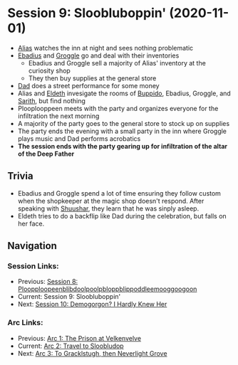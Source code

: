 # Session 9: Sloobluboppin' (2020-11-01)
* [Alias](../../characters/pcs/alias.md) watches the inn at night and sees nothing problematic
* [Ebadius](../../characters/pcs/ebadius.md) and [Groggle](../../characters/pcs/groggle.md) go and deal with their inventories
    * Ebadius and Groggle sell a majority of Alias' inventory at the curiosity shop
    * They then buy supplies at the general store
* [Dad](../../characters/pcs/dad.md) does a street performance for some money
* Alias and [Eldeth](../../characters/party/eldeth.md) invesigate the rooms of [Buppido](../../characters/party/buppido.md), Ebadius, Groggle, and [Sarith](../../characters/party/sarith.md), but find nothing
* Plooplooppeen meets with the party and organizes everyone for the infiltration the next morning
* A majority of the party goes to the general store to stock up on supplies
* The party ends the evening with a small party in the inn where Groggle plays music and Dad performs acrobatics
* **The session ends with the party gearing up for infiltration of the altar of the Deep Father**

## Trivia
* Ebadius and Groggle spend a lot of time ensuring they follow custom when the shopkeeper at the magic shop doesn't respond. After speaking with [Shuushar](../../characters/party/shuushar.md), they learn that he was sinply asleep.
* Eldeth tries to do a backflip like Dad during the celebration, but falls on her face.

## Navigation
### Session Links:
* Previous: [Session 8: Ploopploopeenblibdoolpoolpbloppblippoddleemooggoogoon](session08-2020-09-27.md)
* Current: Session 9: Sloobluboppin'
* Next: [Session 10: Demogorgon? I Hardly Knew Her](session10-2020-11-08.md)

### Arc Links:
* Previous: [Arc 1: The Prison at Velkenvelve](../arc01/info.md)
* Current: [Arc 2: Travel to Sloobludop](info.md)
* Next: [Arc 3: To Gracklstugh, then Neverlight Grove](../arc03/info.md)
